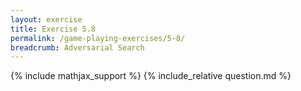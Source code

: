```yaml
---
layout: exercise
title: Exercise 5.8
permalink: /game-playing-exercises/5-8/
breadcrumb: Adversarial Search
---
```


{% include mathjax_support %}
{% include_relative question.md %}
